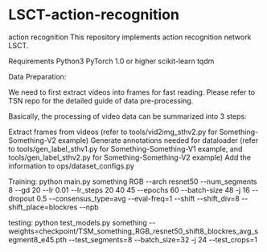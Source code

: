 # LSCT-action-recognition
action recognition This repository implements action recognition network LSCT.

Requirements Python3 PyTorch 1.0 or higher scikit-learn tqdm

Data Preparation:

We need to first extract videos into frames for fast reading. Please refer to TSN repo for the detailed guide of data pre-processing.

Basically, the processing of video data can be summarized into 3 steps:

Extract frames from videos (refer to tools/vid2img_sthv2.py for Something-Something-V2 example) Generate annotations needed for dataloader (refer to tools/gen_label_sthv1.py for Something-Something-V1 example, and tools/gen_label_sthv2.py for Something-Something-V2 example) Add the information to ops/dataset_configs.py

Training: python main.py something RGB
--arch resnet50 --num_segments 8
--gd 20 --lr 0.01 --lr_steps 20 40 45 --epochs 60
--batch-size 48 -j 16 --dropout 0.5 --consensus_type=avg --eval-freq=1
--shift --shift_div=8 --shift_place=blockres --npb

testing: python test_models.py something
--weights=checkpoint/TSM_something_RGB_resnet50_shift8_blockres_avg_segment8_e45.pth
--test_segments=8 --batch_size=32 -j 24 --test_crops=1
